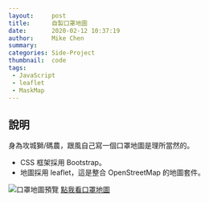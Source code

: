 ```yaml
---
layout:     post
title:      自製口罩地圖
date:       2020-02-12 10:37:19
author:     Mike Chen
summary:    
categories: Side-Project
thumbnail:  code
tags:
 - JavaScript
 - leaflet
 - MaskMap
---
```



## 說明
身為攻城獅/碼農，跟風自己寫一個口罩地圖是理所當然的。

* CSS 框架採用 Bootstrap。
* 地圖採用 leaflet，這是整合 OpenStreetMap 的地圖套件。

![口罩地圖預覽](https://i.imgur.com/FVd10zG.png)
[點我看口罩地圖](https://mike2014mike.github.io/masksmap/)